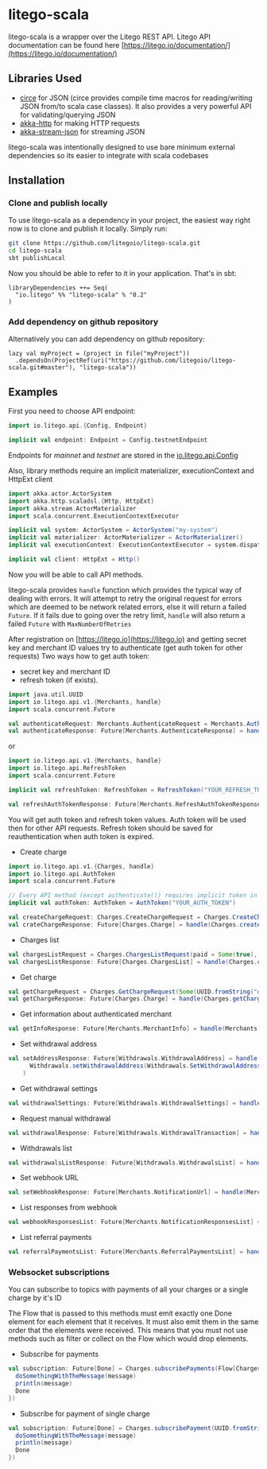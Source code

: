 # litego-scala

litego-scala is a wrapper over the Litego REST API.
Litego API documentation can be found here [https://litego.io/documentation/](https://litego.io/documentation/)

## Libraries Used
- [circe](https://circe.github.io/circe/) for JSON (circe provides compile time macros for
reading/writing JSON from/to scala case classes). It also provides a very powerful API for validating/querying JSON
- [akka-http](http://doc.akka.io/docs/akka-http/current/scala.html) for making HTTP requests
- [akka-stream-json](https://github.com/knutwalker/akka-stream-json) for streaming JSON

litego-scala was intentionally designed to use bare minimum external dependencies so its easier to integrate with scala codebases

## Installation

### Clone and publish locally
To use litego-scala as a dependency in your project, the easiest way right now is to clone and publish it locally.
Simply run:
```bash
git clone https://github.com/litegoio/litego-scala.git
cd litego-scala
sbt publishLocal
```
Now you should be able to refer to it in your application.
That's in sbt:
```sbtshell
libraryDependencies ++= Seq(
  "io.litego" %% "litego-scala" % "0.2"
) 
```
### Add dependency on github repository
Alternatively you can add dependency on github repository:
```sbtshell
lazy val myProject = (project in file("myProject"))
  .dependsOn(ProjectRef(uri("https://github.com/litegoio/litego-scala.git#master"), "litego-scala"))
```

## Examples

First you need to choose API endpoint:
```scala
import io.litego.api.{Config, Endpoint}

implicit val endpoint: Endpoint = Config.testnetEndpoint
```
Endpoints for _mainnet_ and _testnet_ are stored in the [io.litego.api.Config](src/main/scala/io/litego/api/Config.scala)

Also, library methods require an implicit materializer, executionContext and HttpExt client
```scala
import akka.actor.ActorSystem
import akka.http.scaladsl.{Http, HttpExt}
import akka.stream.ActorMaterializer
import scala.concurrent.ExecutionContextExecutor

implicit val system: ActorSystem = ActorSystem("my-system")
implicit val materializer: ActorMaterializer = ActorMaterializer()
implicit val executionContext: ExecutionContextExecutor = system.dispatcher

implicit val client: HttpExt = Http()
``` 
Now you will be able to call API methods.

litego-scala provides `handle` function which provides the typical way of dealing with errors.
It will attempt to retry the original request for errors which are deemed to be network related errors, else it will
return a failed `Future`. If it fails due to going over the retry limit, `handle` will also return a failed `Future` with
`MaxNumberOfRetries`

After registration on [https://litego.io](https://litego.io) and getting secret key and merchant ID values try to authenticate (get auth token for other requests)
Two ways how to get auth token:
- secret key and merchant ID
- refresh token (if exists). 
```scala
import java.util.UUID
import io.litego.api.v1.{Merchants, handle}
import scala.concurrent.Future

val authenticateRequest: Merchants.AuthenticateRequest = Merchants.AuthenticateRequest(Some(UUID.fromString("YOUR_MERCHANT_ID")), "YOUR_SECRET_KEY")
val authenticateResponse: Future[Merchants.AuthenticateResponse] = handle(Merchants.authenticate(authenticateRequest))
```
or
```scala
import io.litego.api.v1.{Merchants, handle}
import io.litego.api.RefreshToken
import scala.concurrent.Future

implicit val refreshToken: RefreshToken = RefreshToken("YOUR_REFRESH_TOKEN")

val refreshAuthTokenResponse: Future[Merchants.RefreshAuthTokenResponse] = handle(Merchants.refreshAuthToken())
```

You will get auth token and refresh token values. Auth token will be used then for other API requests. Refresh token should be saved for reauthentication when auth token is expired.

- Create charge
```scala
import io.litego.api.v1.{Charges, handle}
import io.litego.api.AuthToken
import scala.concurrent.Future

// Every API method (except authenticate()) requires implicit token in scope 
implicit val authToken: AuthToken = AuthToken("YOUR_AUTH_TOKEN")

val createChargeRequest: Charges.CreateChargeRequest = Charges.CreateChargeRequest("Some description", Some(1000L))
val crateChargeResponse: Future[Charges.Charge] = handle(Charges.create(createChargeRequest))
```
- Charges list 
```scala
val chargesListRequest = Charges.ChargesListRequest(paid = Some(true), page = Some(0), pageSize = Some(10))
val chargesListResponse: Future[Charges.ChargesList] = handle(Charges.chargesList(chargesListRequest))
```
- Get charge
```scala
val getChargeRequest = Charges.GetChargeRequest(Some(UUID.fromString("e7129f40-dc28-11e8-9ede-2d69f348ade2")))
val getChargeResponse: Future[Charges.Charge] = handle(Charges.getCharge(getChargeRequest))
```
- Get information about authenticated merchant
```scala
val getInfoResponse: Future[Merchants.MerchantInfo] = handle(Merchants.getInfo())
```
- Set withdrawal address
```scala
val setAddressResponse: Future[Withdrawals.WithdrawalAddress] = handle(
      Withdrawals.setWithdrawalAddress(Withdrawals.SetWithdrawalAddressRequest(`type` = Withdrawals.REGULAR_ADDRESS_TYPE, value = "some_address"))
    )
```
- Get withdrawal settings
```scala
val withdrawalSettings: Future[Withdrawals.WithdrawalSettings] = handle(Withdrawals.withdrawalSettings())
```
- Request manual withdrawal
```scala
val withdrawalResponse: Future[Withdrawals.WithdrawalTransaction] = handle(Withdrawals.manualWithdrawal())
```
- Withdrawals list
```scala
val withdrawalsListResponse: Future[Withdrawals.WithdrawalsList] = handle(Withdrawals.withdrawalsList(Withdrawals.WithdrawalsListRequest()))
```
- Set webhook URL
```scala
val setWebhookResponse: Future[Merchants.NotificationUrl] = handle(Merchants.setNotificationUrl(Merchants.SetNotificationUrlRequest(url = "http://some.url")))
```
- List responses from webhook
```scala
val webhookResponsesList: Future[Merchants.NotificationResponsesList] = handle(Merchants.notificationResponsesList())
```
- List referral payments
```scala
val referralPaymentsList: Future[Merchants.ReferralPaymentsList] = handle(Merchants.referralPaymentsList())
```

### Websocket subscriptions

You can subscribe to topics with payments of all your charges or a single charge by it's ID

The Flow that is passed to this methods must emit exactly one Done element for each element that it receives. It must also emit them in the same order that the elements were received.
This means that you must not use methods such as filter or collect on the Flow which would drop elements.

- Subscribe for payments
```scala
val subscription: Future[Done] = Charges.subscribePayments(Flow[Charges.InvoiceSettled].map { message =>
  doSomethingWithTheMessage(message)
  println(message)
  Done
})
```
- Subscribe for payment of single charge
```scala
val subscription: Future[Done] = Charges.subscribePayment(UUID.fromString("2f551fc0-1faa-11e9-90e2-df42b3b425c0"), Flow[Charges.InvoiceSettled].map { message =>
  doSomethingWithTheMessage(message)
  println(message)
  Done
})
```